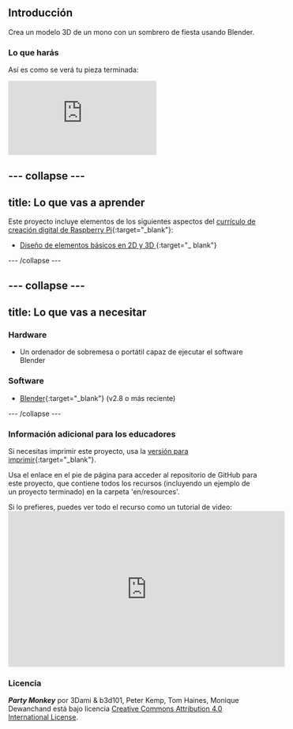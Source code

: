 ## Introducción

Crea un modelo 3D de un mono con un sombrero de fiesta usando Blender.

### Lo que harás

Así es como se verá tu pieza terminada:

<div class="responsive-embed responsive-embed--video">
  <iframe class="responsive-embed__iframe" src="https://sketchfab.com/models/11edaf9b8d1b4d62b5b30b28a292df71/embed" frameborder="0" allowvr allowfullscreen mozallowfullscreen="true" webkitallowfullscreen="true"></iframe>
</div>

## \--- collapse \---

## title: Lo que vas a aprender

Este proyecto incluye elementos de los siguientes aspectos del [currículo de creación digital de Raspberry Pi](http://rpf.io/curriculum){:target="_blank"}:

+ [Diseño de elementos básicos en 2D y 3D ](https://curriculum.raspberrypi.org/design/creator/) {:target="_ blank"}

\--- /collapse \---

## \--- collapse \---

## title: Lo que vas a necesitar

### Hardware

+ Un ordenador de sobremesa o portátil capaz de ejecutar el software Blender

### Software

+ [Blender](https://www.blender.org/download/){:target="_blank"} (v2.8 o más reciente)

\--- /collapse \---

### Información adicional para los educadores

Si necesitas imprimir este proyecto, usa la [versión para imprimir](https://projects.raspberrypi.org/en/projects/blender-party-monkey/print){:target="_blank"}.

Usa el enlace en el pie de página para acceder al repositorio de GitHub para este proyecto, que contiene todos los recursos (incluyendo un ejemplo de un proyecto terminado) en la carpeta 'en/resources'.

Si lo prefieres, puedes ver todo el recurso como un tutorial de video: <iframe width="560" height="315" src="https://www.youtube.com/embed/93ux_JliBew" frameborder="0" allowfullscreen mark="crwd-mark"></iframe> 

### Licencia

***Party Monkey*** por 3Dami & b3d101, Peter Kemp, Tom Haines, Monique Dewanchand está bajo licencia [Creative Commons Attribution 4.0 International License](http://creativecommons.org/licenses/by-sa/4.0/).